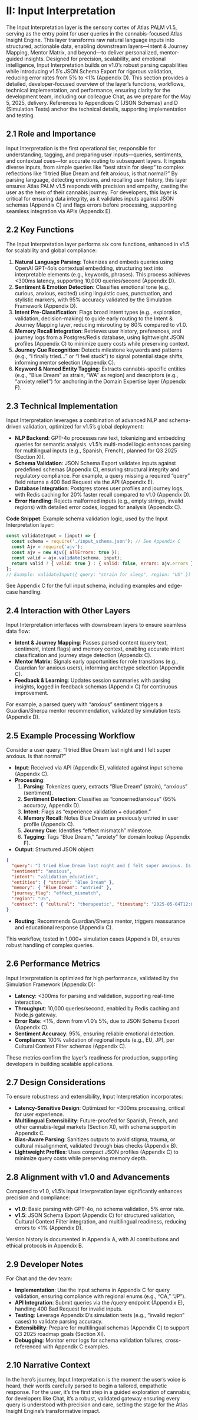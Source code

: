 # II: Input Interpretation

The Input Interpretation layer is the sensory cortex of Atlas PALM v1.5, serving as the entry point for user queries in the cannabis-focused Atlas Insight Engine. This layer transforms raw natural language inputs into structured, actionable data, enabling downstream layers—Intent & Journey Mapping, Mentor Matrix, and beyond—to deliver personalized, mentor-guided insights. Designed for precision, scalability, and emotional intelligence, Input Interpretation builds on v1.0’s robust parsing capabilities while introducing v1.5’s JSON Schema Export for rigorous validation, reducing error rates from 5% to <1% (Appendix D). This section provides a detailed, developer-focused overview of the layer’s functions, workflows, technical implementation, and performance, ensuring clarity for the development team, including our colleague Chat, as we prepare for the May 5, 2025, delivery. References to Appendices C (JSON Schemas) and D (Simulation Tests) anchor the technical details, supporting implementation and testing.

## 2.1 Role and Importance
Input Interpretation is the first operational tier, responsible for understanding, tagging, and preparing user inputs—queries, sentiments, and contextual cues—for accurate routing to subsequent layers. It ingests diverse inputs, from simple queries like “best strain for sleep” to complex reflections like “I tried Blue Dream and felt anxious, is that normal?” By parsing language, detecting emotions, and recalling user history, this layer ensures Atlas PALM v1.5 responds with precision and empathy, casting the user as the hero of their cannabis journey. For developers, this layer is critical for ensuring data integrity, as it validates inputs against JSON schemas (Appendix C) and flags errors before processing, supporting seamless integration via APIs (Appendix E).

## 2.2 Key Functions
The Input Interpretation layer performs six core functions, enhanced in v1.5 for scalability and global compliance:
1. **Natural Language Parsing**: Tokenizes and embeds queries using OpenAI GPT-4o’s contextual embedding, structuring text into interpretable elements (e.g., keywords, phrases). This process achieves <300ms latency, supporting 10,000 queries/second (Appendix D).  
2. **Sentiment & Emotion Detection**: Classifies emotional tone (e.g., curious, anxious, excited) using linguistic cues, punctuation, and stylistic markers, with 95% accuracy validated by the Simulation Framework (Appendix D).  
3. **Intent Pre-Classification**: Flags broad intent types (e.g., exploration, validation, decision-making) to guide early routing to the Intent & Journey Mapping layer, reducing misrouting by 80% compared to v1.0.  
4. **Memory Recall Integration**: Retrieves user history, preferences, and journey logs from a Postgres/Redis database, using lightweight JSON profiles (Appendix C) to minimize query costs while preserving context.  
5. **Journey Cue Recognition**: Detects milestone keywords and patterns (e.g., “I finally tried…” or “I feel stuck”) to signal potential stage shifts, informing mentor selection (Appendix C).  
6. **Keyword & Named Entity Tagging**: Extracts cannabis-specific entities (e.g., “Blue Dream” as strain, “WA” as region) and descriptors (e.g., “anxiety relief”) for anchoring in the Domain Expertise layer (Appendix F).  

## 2.3 Technical Implementation
Input Interpretation leverages a combination of advanced NLP and schema-driven validation, optimized for v1.5’s global deployment:
- **NLP Backend**: GPT-4o processes raw text, tokenizing and embedding queries for semantic analysis. v1.5’s multi-model logic enhances parsing for multilingual inputs (e.g., Spanish, French), planned for Q3 2025 (Section XI).  
- **Schema Validation**: JSON Schema Export validates inputs against predefined schemas (Appendix C), ensuring structural integrity and regulatory compliance. For example, a query missing a required “query” field returns a 400 Bad Request via the API (Appendix E).  
- **Database Integration**: Postgres stores user profiles and journey logs, with Redis caching for 20% faster recall compared to v1.0 (Appendix D).  
- **Error Handling**: Rejects malformed inputs (e.g., empty strings, invalid regions) with detailed error codes, logged for analysis (Appendix C).  

**Code Snippet**: Example schema validation logic, used by the Input Interpretation layer:
```javascript
const validateInput = (input) => {
  const schema = require('./input_schema.json'); // See Appendix C
  const Ajv = require('ajv');
  const ajv = new Ajv({ allErrors: true });
  const valid = ajv.validate(schema, input);
  return valid ? { valid: true } : { valid: false, errors: ajv.errors };
};
// Example: validateInput({ query: "strain for sleep", region: "US" }) → { valid: true }
```
See Appendix C for the full input schema, including examples and edge-case handling.

## 2.4 Interaction with Other Layers
Input Interpretation interfaces with downstream layers to ensure seamless data flow:
- **Intent & Journey Mapping**: Passes parsed content (query text, sentiment, intent flags) and memory context, enabling accurate intent classification and journey stage detection (Appendix C).  
- **Mentor Matrix**: Signals early opportunities for role transitions (e.g., Guardian for anxious users), informing archetype selection (Appendix C).  
- **Feedback & Learning**: Updates session summaries with parsing insights, logged in feedback schemas (Appendix C) for continuous improvement.  

For example, a parsed query with “anxious” sentiment triggers a Guardian/Sherpa mentor recommendation, validated by simulation tests (Appendix D).

## 2.5 Example Processing Workflow
Consider a user query: “I tried Blue Dream last night and I felt super anxious. Is that normal?”
- **Input**: Received via API (Appendix E), validated against input schema (Appendix C).  
- **Processing**: 
  1. **Parsing**: Tokenizes query, extracts “Blue Dream” (strain), “anxious” (sentiment).  
  2. **Sentiment Detection**: Classifies as “concerned/anxious” (95% accuracy, Appendix D).  
  3. **Intent**: Flags as “experience validation + education.”  
  4. **Memory Recall**: Notes Blue Dream as previously untried in user profile (Appendix C).  
  5. **Journey Cue**: Identifies “effect mismatch” milestone.  
  6. **Tagging**: Tags “Blue Dream,” “anxiety” for domain lookup (Appendix F).  
- **Output**: Structured JSON object:
```json
{
  "query": "I tried Blue Dream last night and I felt super anxious. Is that normal?",
  "sentiment": "anxious",
  "intent": "validation_education",
  "entities": { "strain": "Blue Dream" },
  "memory": { "Blue_Dream": "untried" },
  "journey_flag": "effect_mismatch",
  "region": "US",
  "context": { "cultural": "therapeutic", "timestamp": "2025-05-04T12:00:00Z" }
}
```
- **Routing**: Recommends Guardian/Sherpa mentor, triggers reassurance and educational response (Appendix C).  

This workflow, tested in 1,000+ simulation cases (Appendix D), ensures robust handling of complex queries.

## 2.6 Performance Metrics
Input Interpretation is optimized for high performance, validated by the Simulation Framework (Appendix D):
- **Latency**: <300ms for parsing and validation, supporting real-time interaction.  
- **Throughput**: 10,000 queries/second, enabled by Redis caching and Node.js gateway.  
- **Error Rate**: <1%, down from v1.0’s 5%, due to JSON Schema Export (Appendix C).  
- **Sentiment Accuracy**: 95%, ensuring reliable emotional detection.  
- **Compliance**: 100% validation of regional inputs (e.g., EU, JP), per Cultural Context Filter schemas (Appendix C).  

These metrics confirm the layer’s readiness for production, supporting developers in building scalable applications.

## 2.7 Design Considerations
To ensure robustness and extensibility, Input Interpretation incorporates:
- **Latency-Sensitive Design**: Optimized for <300ms processing, critical for user experience.  
- **Multilingual Extensibility**: Future-proofed for Spanish, French, and other cannabis-legal markets (Section XI), with schema support in Appendix C.  
- **Bias-Aware Parsing**: Sanitizes outputs to avoid stigma, trauma, or cultural misalignment, validated through bias checks (Appendix B).  
- **Lightweight Profiles**: Uses compact JSON profiles (Appendix C) to minimize query costs while preserving memory depth.  

## 2.8 Alignment with v1.0 and Advancements
Compared to v1.0, v1.5’s Input Interpretation layer significantly enhances precision and compliance:
- **v1.0**: Basic parsing with GPT-4o, no schema validation, 5% error rate.  
- **v1.5**: JSON Schema Export (Appendix C) for structured validation, Cultural Context Filter integration, and multilingual readiness, reducing errors to <1% (Appendix D).  

Version history is documented in Appendix A, with AI contributions and ethical protocols in Appendix B.

## 2.9 Developer Notes
For Chat and the dev team:
- **Implementation**: Use the input schema in Appendix C for query validation, ensuring compliance with regional enums (e.g., “CA,” “JP”).  
- **API Integration**: Submit queries via the /query endpoint (Appendix E), handling 400 Bad Request for invalid inputs.  
- **Testing**: Leverage Appendix D’s simulation tests (e.g., “invalid region” cases) to validate parsing accuracy.  
- **Extensibility**: Prepare for multilingual schemas (Appendix C) to support Q3 2025 roadmap goals (Section XI).  
- **Debugging**: Monitor error logs for schema validation failures, cross-referenced with Appendix C examples.  

## 2.10 Narrative Context
In the hero’s journey, Input Interpretation is the moment the user’s voice is heard, their words carefully parsed to begin a tailored, empathetic response. For the user, it’s the first step in a guided exploration of cannabis; for developers like Chat, it’s a robust, validated gateway ensuring every query is understood with precision and care, setting the stage for the Atlas Insight Engine’s transformative impact.